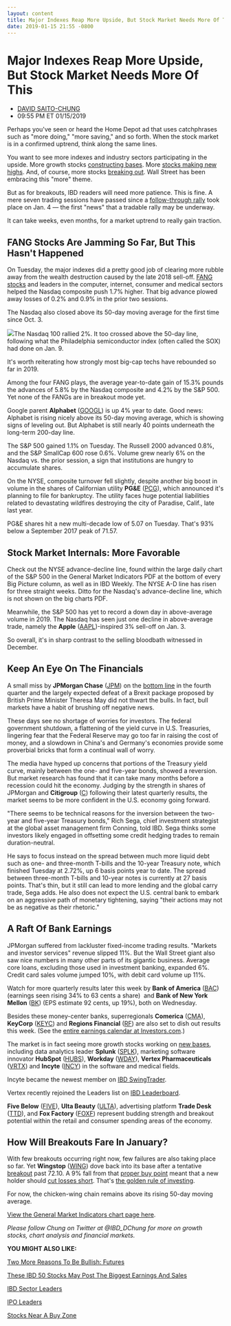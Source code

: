 ```yaml
---
layout: content
title: Major Indexes Reap More Upside, But Stock Market Needs More Of This
date: 2019-01-15 21:55 -0800
---
```



Major Indexes Reap More Upside, But Stock Market Needs More Of This
====================================================================




* [DAVID SAITO-CHUNG](https://www.investors.com/author/chungd/ "Posts by DAVID SAITO-CHUNG")
* 09:55 PM ET 01/15/2019




Perhaps you've seen or heard the Home Depot ad that uses catchphrases such as "more doing," "more saving," and so forth. When the stock market is in a confirmed uptrend, think along the same lines.




You want to see more indexes and industry sectors participating in the upside. More growth stocks [constructing bases](https://www.investors.com/how-to-invest/investors-corner/how-to-trade-stocks-base-stock-charts/). More [stocks making new highs](https://research.investors.com/stock-lists/new-highs/). And, of course, more stocks [breaking out](https://www.investors.com/how-to-invest/investors-corner/what-is-stock-breakout/). Wall Street has been embracing this "more" theme.


But as for breakouts, IBD readers will need more patience. This is fine. A mere seven trading sessions have passed since a [follow-through rally](https://www.investors.com/how-to-invest/investors-corner/how-to-find-next-stock-market-bottom/) took place on Jan. 4 — the first "news" that a tradable rally may be underway.


It can take weeks, even months, for a market uptrend to really gain traction.


FANG Stocks Are Jamming So Far, But This Hasn't Happened
--------------------------------------------------------


On Tuesday, the major indexes did a pretty good job of clearing more rubble away from the wealth destruction caused by the late 2018 sell-off. [FANG stocks](https://www.investors.com/news/technology/fang-stocks-news-quotes-facebook-amazon-netflix-google/) and leaders in the computer, internet, consumer and medical sectors helped the Nasdaq composite push 1.7% higher. That big advance plowed away losses of 0.2% and 0.9% in the prior two sessions.


The Nasdaq also closed above its 50-day moving average for the first time since Oct. 3.


![](https://www.investors.com/wp-content/uploads/2019/01/MP011519-255x300.jpg)The Nasdaq 100 rallied 2%. It too crossed above the 50-day line, following what the Philadelphia semiconductor index (often called the SOX) had done on Jan. 9.


It's worth reiterating how strongly most big-cap techs have rebounded so far in 2019.


Among the four FANG plays, the average year-to-date gain of 15.3% pounds the advances of 5.8% by the Nasdaq composite and 4.2% by the S&P 500. Yet none of the FANGs are in breakout mode yet.


Google parent **Alphabet** ([GOOGL](https://research.investors.com/quote.aspx?symbol=GOOGL)) is up 4% year to date. Good news: Alphabet is rising nicely above its 50-day moving average, which is showing signs of leveling out. But Alphabet is still nearly 40 points underneath the long-term 200-day line.



The S&P 500 gained 1.1% on Tuesday. The Russell 2000 advanced 0.8%, and the S&P SmallCap 600 rose 0.6%. Volume grew nearly 6% on the Nasdaq vs. the prior session, a sign that institutions are hungry to accumulate shares.


On the NYSE, composite turnover fell slightly, despite another big boost in volume in the shares of Californian utility **PG&E** ([PCG](https://research.investors.com/quote.aspx?symbol=PCG)), which announced it's planning to file for bankruptcy. The utility faces huge potential liabilities related to devastating wildfires destroying the city of Paradise, Calif., late last year.


PG&E shares hit a new multi-decade low of 5.07 on Tuesday. That's 93% below a September 2017 peak of 71.57.


Stock Market Internals: More Favorable
--------------------------------------


Check out the NYSE advance-decline line, found within the large daily chart of the S&P 500 in the General Market Indicators PDF at the bottom of every Big Picture column, as well as in IBD Weekly. The NYSE A-D line has risen for three straight weeks. Ditto for the Nasdaq's advance-decline line, which is not shown on the big charts PDF.


Meanwhile, the S&P 500 has yet to record a down day in above-average volume in 2019. The Nasdaq has seen just one decline in above-average trade, namely the **Apple** ([AAPL](https://research.investors.com/quote.aspx?symbol=AAPL))-inspired 3% sell-off on Jan. 3.


So overall, it's in sharp contrast to the selling bloodbath witnessed in December.


Keep An Eye On The Financials
-----------------------------


A small miss by **JPMorgan Chase** ([JPM](https://research.investors.com/quote.aspx?symbol=JPM)) on the [bottom line](https://www.investors.com/news/jpmorgan-earnings-q4-jpmorgan-stock-wells-fargo-earnings/) in the fourth quarter and the largely expected defeat of a Brexit package proposed by British Prime Minister Theresa May did not thwart the bulls. In fact, bull markets have a habit of brushing off negative news.



These days see no shortage of worries for investors. The federal government shutdown, a flattening of the yield curve in U.S. Treasuries, lingering fear that the Federal Reserve may go too far in raising the cost of money, and a slowdown in China's and Germany's economies provide some proverbial bricks that form a continual wall of worry.


The media have hyped up concerns that portions of the Treasury yield curve, mainly between the one- and five-year bonds, showed a reversion. But market research has found that it can take many months before a recession could hit the economy. Judging by the strength in shares of JPMorgan and **Citigroup** ([C](https://research.investors.com/quote.aspx?symbol=C)) following their latest quarterly results, the market seems to be more confident in the U.S. economy going forward.


"There seems to be technical reasons for the inversion between the two-year and five-year Treasury bonds," Rich Sega, chief investment strategist at the global asset management firm Conning, told IBD. Sega thinks some investors likely engaged in offsetting some credit hedging trades to remain duration-neutral.


He says to focus instead on the spread between much more liquid debt such as one- and three-month T-bills and the 10-year Treasury note, which finished Tuesday at 2.72%, up 6 basis points year to date. The spread between three-month T-bills and 10-year notes is currently at 27 basis points. That's thin, but it still can lead to more lending and the global carry trade, Sega adds. He also does not expect the U.S. central bank to embark on an aggressive path of monetary tightening, saying "their actions may not be as negative as their rhetoric."


A Raft Of Bank Earnings
-----------------------


JPMorgan suffered from lackluster fixed-income trading results. "Markets and investor services" revenue slipped 11%. But the Wall Street giant also saw nice numbers in many other parts of its gigantic business. Average core loans, excluding those used in investment banking, expanded 6%. Credit card sales volume jumped 10%, with debit card volume up 11%.


Watch for more quarterly results later this week by **Bank of America** ([BAC](https://research.investors.com/quote.aspx?symbol=BAC)) (earnings seen rising 34% to 63 cents a share)  and **Bank of New York Mellon** ([BK](https://research.investors.com/quote.aspx?symbol=BK)) (EPS estimate 92 cents, up 19%), both on Wednesday.


Besides these money-center banks, superregionals **Comerica** ([CMA](https://research.investors.com/quote.aspx?symbol=CMA)), **KeyCorp** ([KEYC](https://research.investors.com/quote.aspx?symbol=KEYC)) and **Regions Financial** ([RF](https://research.investors.com/quote.aspx?symbol=RF)) are also set to dish out results this week. (See the [entire earnings calendar at Investors.com](https://www.investors.com/research/earnings-calendar-analyst-estimates-stocks-to-watch/).)



The market is in fact seeing more growth stocks working on [new bases](https://www.investors.com/how-to-invest/investors-corner/how-to-trade-stocks-base-stock-charts/), including data analytics leader **Splunk** ([SPLK](https://research.investors.com/quote.aspx?symbol=SPLK)), marketing software innovator **HubSpot** ([HUBS](https://research.investors.com/quote.aspx?symbol=HUBS)), **Workday** ([WDAY](https://research.investors.com/quote.aspx?symbol=WDAY)), **Vertex Pharmaceuticals** ([VRTX](https://research.investors.com/quote.aspx?symbol=VRTX)) and **Incyte** ([INCY](https://research.investors.com/quote.aspx?symbol=INCY)) in the software and medical fields.


Incyte became the newest member on [IBD SwingTrader](https://swingtrader.investors.com/#/).


Vertex recently rejoined the Leaders list on [IBD Leaderboard](https://leaderboard.investors.com/#/leaders/leadersnearabuypoint).


**Five Below** ([FIVE](https://research.investors.com/quote.aspx?symbol=FIVE)), **Ulta Beauty** ([ULTA](https://research.investors.com/quote.aspx?symbol=ULTA)), advertising platform **Trade Desk** ([TTD](https://research.investors.com/quote.aspx?symbol=TTD)), and **Fox Factory** ([FOXF](https://research.investors.com/quote.aspx?symbol=FOXF)) represent budding strength and breakout potential within the retail and consumer spending areas of the economy.


How Will Breakouts Fare In January?
-----------------------------------


With few breakouts occurring right now, few failures are also taking place so far. Yet **Wingstop** ([WING](https://research.investors.com/quote.aspx?symbol=WING)) dove back into its base after a tentative [breakout](https://www.investors.com/how-to-invest/investors-corner/what-is-stock-breakout/) past 72.10. A 9% fall from that [proper buy point](https://www.investors.com/how-to-invest/investors-corner/chart-reading-basics-how-a-buy-point-marks-a-time-of-opportunity/) meant that a new holder should [cut losses short](https://www.investors.com/how-to-invest/investors-corner/still-the-no-1-rule-for-stock-investors-always-cut-your-losses-short/). That's [the golden rule of investing](https://www.investors.com/how-to-invest/investors-corner/still-the-no-1-rule-for-stock-investors-always-cut-your-losses-short/).


For now, the chicken-wing chain remains above its rising 50-day moving average.


[View the General Market Indicators chart page here](https://www.investors.com/wp-content/uploads/2019/01/IBD1501152849GMI.pdf).


*Please follow Chung on Twitter at @IBD\_DChung for more on growth stocks, chart analysis and financial markets.*


**YOU MIGHT ALSO LIKE:**


[Two More Reasons To Be Bullish: Futures](https://www.investors.com/market-trend/stock-market-today/dow-jones-futures-2019-stock-market-rally/cha)


[These IBD 50 Stocks May Post The Biggest Earnings And Sales](https://www.investors.com/stock-lists/ibd-50/growth-stocks-biggest-earnings-sales/)


[IBD Sector Leaders](https://research.investors.com/stock-lists/sector-leaders)


[IPO Leaders](https://research.investors.com/stock-lists/ipo-leaders/)


[Stocks Near A Buy Zone](https://www.investors.com/category/stock-lists/stocks-near-a-buy-zone/)




